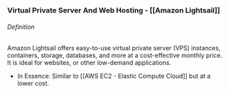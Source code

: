 ### Virtual Private Server And Web Hosting - [[Amazon Lightsail]]

###### Definition 
Amazon Lightsail offers easy-to-use virtual private server (VPS) instances, containers, storage, databases, and more at a cost-effective monthly price.
It is ideal for websites, or other low-demand applications.

- In Essence: Similar to [[AWS EC2 - Elastic Compute Cloud]] but at a lower cost. 